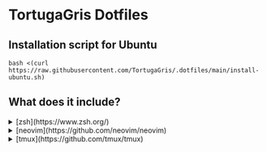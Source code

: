 # TortugaGris Dotfiles

## Installation script for Ubuntu
```
bash <(curl https://raw.githubusercontent.com/TortugaGris/.dotfiles/main/install-ubuntu.sh)
```

## What does it include?

<details>
<summary>[zsh](https://www.zsh.org/)</summary>

- [zap](https://github.com/zap-zsh/zap) (plugin manager)
    - [powerlevel10k](https://github.com/romkatv/powerlevel10k)
    - [zsh-autosuggestions](https://github.com/zsh-users/zsh-autosuggestions)
    - [supercharge](https://github.com/zap-zsh/supercharge)
    - [zsh-lsd](https://github.com/wintermi/zsh-lsd)
    - [zsh-syntax-highlighting](https://github.com/zsh-users/zsh-syntax-highlighting)
- installed with [rust](https://www.rust-lang.org/)
    - [lsd](https://github.com/lsd-rs/lsd)
    - [zoxide](https://github.com/ajeetdsouza/zoxide)
</details>
<details>
<summary>[neovim](https://github.com/neovim/neovim)</summary>

- [packer.nvim](https://github.com/wbthomason/packer.nvim) (plugin manager)
- [popup.nvim](https://github.com/nvim-lua/popup.nvim)
- [plenary.nvim](https://github.com/nvim-lua/plenary.nvim) (dependency)
- [nvim-autopairs](https://github.com/windwp/nvim-autopairs)
- [Comment.nvim](https://github.com/numToStr/Comment.nvim)
- [nvim-web-devicons](https://github.com/nvim-tree/nvim-web-devicons)
- [nvim-tree](https://github.com/nvim-tree/nvim-tree.lua)
- [bufferline.nvim](https://github.com/akinsho/bufferline.nvim)
- [vim-bbye](https://github.com/moll/vim-bbye)
- [lualine.nvim](https://github.com/nvim-lualine/lualine.nvim)
- [nvim-highlight-colors](https://github.com/brenoprata10/nvim-highlight-colors)
- [null-ls.nvim](https://github.com/jose-elias-alvarez/null-ls.nvim)
- [vim-tmux-navigator](https://github.com/christoomey/vim-tmux-navigator)
- [catppuccin](https://github.com/catppuccin/nvim)
- [nvim-cmp](https://github.com/hrsh7th/nvim-cmp)
- [cmp-buffer](https://github.com/hrsh7th/cmp-buffer)
- [cmp-path](https://github.com/hrsh7th/cmp-path)
- [cmp-cmdline](https://github.com/hrsh7th/cmp-cmdline)
- [cmp\_luasnip](https://github.com/saadparwaiz1/cmp_luasnip)
- [cmp-nvim-lsp](https://github.com/hrsh7th/cmp-nvim-lsp)
- [cmp-nvim-lua](https://github.com/hrsh7th/cmp-nvim-lua)
- [LuaSnip](https://github.com/L3MON4D3/LuaSnip)
- [friendly-snippets](https://github.com/rafamadriz/friendly-snippets)
- [mason.nvim](https://github.com/williamboman/mason.nvim)
    - angularls
    - cssls
    - eslint
    - html
    - jsonls
    - tsserver
    - tailwindcss
- [mason-lspconfig.nvim](https://github.com/williamboman/mason-lspconfig.nvim)
- [nvim-lspconfig](https://github.com/neovim/nvim-lspconfig)
- [telecope.nvim](https://github.com/nvim-telescope/telescope.nvim)
- [nvim-treesitter](https://github.com/nvim-treesitter/nvim-treesitter)
- [nvim-ts-context-commentstring](https://github.com/JoosepAlviste/nvim-ts-context-commentstring)
- [gitsings.nvim](https://github.com/lewis6991/gitsigns.nvim)
- [vim-fugitive](https://github.com/tpope/vim-fugitive)
</details>
<details>
<summary>[tmux](https://github.com/tmux/tmux)</summary>

- [libevent](https://github.com/libevent/libevent) (dependency)
- [ncurses](https://invisible-island.net/ncurses/announce.html) (dependency)
- [tpm](https://github.com/tmux-plugins/tpm) (plugin manager)
    - [vim-tmux-navigator](https://github.com/christoomey/vim-tmux-navigator)
    - [catpuccin](https://github.com/catppuccin/tmux)
    - [t-smart-tmux-session-manager](https://github.com/joshmedeski/t-smart-tmux-session-manager)
</details>
